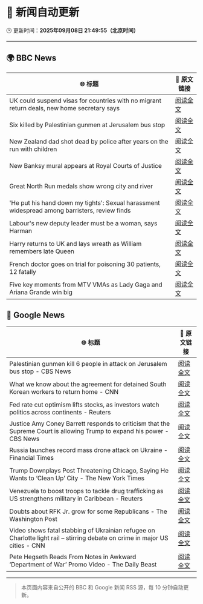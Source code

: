 # 🧠 新闻自动更新

🕒 更新时间：**2025年09月08日 21:49:55（北京时间）**

---

## 🌍 BBC News

| 🌐 标题 | 🔗 原文链接 |
|--------|-------------|
| UK could suspend visas for countries with no migrant return deals, new home secretary says | [阅读全文](https://www.bbc.com/news/articles/c4g7xyn03yno?at_medium=RSS&at_campaign=rss) |
| Six killed by Palestinian gunmen at Jerusalem bus stop | [阅读全文](https://www.bbc.com/news/articles/cr70ny0l7vgo?at_medium=RSS&at_campaign=rss) |
| New Zealand dad shot dead by police after years on the run with children | [阅读全文](https://www.bbc.com/news/articles/c75qlerp2e5o?at_medium=RSS&at_campaign=rss) |
| New Banksy mural appears at Royal Courts of Justice | [阅读全文](https://www.bbc.com/news/articles/cgrq0r0y878o?at_medium=RSS&at_campaign=rss) |
| Great North Run medals show wrong city and river | [阅读全文](https://www.bbc.com/news/articles/c4gq2gdlnygo?at_medium=RSS&at_campaign=rss) |
| 'He put his hand down my tights': Sexual harassment widespread among barristers, review finds | [阅读全文](https://www.bbc.com/news/articles/c8xrejzk0edo?at_medium=RSS&at_campaign=rss) |
| Labour's new deputy leader must be a woman, says Harman | [阅读全文](https://www.bbc.com/news/articles/c059z4g836eo?at_medium=RSS&at_campaign=rss) |
| Harry returns to UK and lays wreath as William remembers late Queen | [阅读全文](https://www.bbc.com/news/articles/c2378j5154jo?at_medium=RSS&at_campaign=rss) |
| French doctor goes on trial for poisoning 30 patients, 12 fatally | [阅读全文](https://www.bbc.com/news/articles/crl5ngj9zwgo?at_medium=RSS&at_campaign=rss) |
| Five key moments from MTV VMAs as Lady Gaga and Ariana Grande win big | [阅读全文](https://www.bbc.com/news/articles/c5yk5jw6w5ro?at_medium=RSS&at_campaign=rss) |

## 📰 Google News

| 🌐 标题 | 🔗 原文链接 |
|--------|-------------|
| Palestinian gunmen kill 6 people in attack on Jerusalem bus stop - CBS News | [阅读全文](https://news.google.com/rss/articles/CBMipAFBVV95cUxPRlhValFFc3lNTTRSMzZRVTZ1QVFJZnpYZnpCNHF5Q3k2cFB5SVBZbWNYR3IxZVliMWJaTHpCUDFQUEJXam9lR2VrT3RfYmVLNVNFQUE5ajNwQ2N5VU9oYkd0Zzh1MUFqZDdzQ1VPczVPS1I5R1NHMThRUkdGYzZ0TXp4RGk5T1FINkNtM2hNNzV2YnlwSEJvd0pZSlV0UG9ZWXlla9IBqgFBVV95cUxORDRmcERYb3JfdVZya1paNENwY0VpQkxVbDJzaDRxUUk3Z2lUWnVDRUNheU9YWWFDWUJZZk1VUjY3a2RibHBNS1BvakxSdWVkZVlMaGxFNUc2a01uZWhsekFHQmM4U2hhVW1vRW10X0JrRXF5MnNnb0ZObFFwczFWYkdDaEtjX0VDaEU2WUZXNnJGczNneUlBWEtvUnRRUHJlTTlMRkNVNWJGdw?oc=5) |
| What we know about the agreement for detained South Korean workers to return home - CNN | [阅读全文](https://news.google.com/rss/articles/CBMigAFBVV95cUxOdTJ3WW00VUV1NkI0Y3lQVGNBWG0xU1dxZmxHaDFVQjNsSDA5WDhWcGVHZ3FYNXBSWmRyU2pYVkF1V0tnYjlLX1duSlVzSUcwU05qR3dDSDRGN1dhNG1RaHJTam9rWjY1ZUNxTkpvTFplNWI4dUxBR1p0MnJBZVlVLQ?oc=5) |
| Fed rate cut optimism lifts stocks, as investors watch politics across continents - Reuters | [阅读全文](https://news.google.com/rss/articles/CBMie0FVX3lxTE4tU0lNcl9sWEk4OC1TeGJydDlyZjlDNHFGb25ZbllBS2c0SHFONGNsZGxDLVBWdXRmZ2RaNmZmV1g3ZnNnQVNCU3Vud2RublFmM1dfOVRURDB2dWFSQmctSEJ0VUl5UjNZTGNpTl93MlN4Z2V2LTRHQ25lMA?oc=5) |
| Justice Amy Coney Barrett responds to criticism that the Supreme Court is allowing Trump to expand his power - CBS News | [阅读全文](https://news.google.com/rss/articles/CBMikAFBVV95cUxOT2JTWWZrdVQwcWg0ZTVJNHlPNlJ4Q2ZiTUhET1BadFZEMTN4Z3p0VjZmb2lSbmFNeEE0bXRMeUxrZWV2OUhUOFdTOEROWFV3RmhSWVBSdm1RbXZaaERKNTdTc2t0enlsU3N6ODhTMGltdmlfTVBGZmhoWkR0bTNQLUthZUY3YjVCTEctbm5sN1LSAZYBQVVfeXFMT2FyRzhPX1RyNklEOExLZVNaQ1F6b3hBeVhJV1QwVTZmY0prQVZ4WFdMWHBoMjhzRE5jRTJjMEtkU2R1eVdxd3BwQ3drYjdSdDRlVmFXdS1ibmN0TWFXdy1IY0NjVy1wa1FtOFhudWl5d19fckt3dFNzZDgyMmN2ZWRSaUxLNWR2NnFMSVAySFRyRUdMaXln?oc=5) |
| Russia launches record mass drone attack on Ukraine - Financial Times | [阅读全文](https://news.google.com/rss/articles/CBMicEFVX3lxTE9YVXpka1dmM2RUNUVIQjl2YjB5U25FQXI1azB3QnItVkppN2VBbDBjVEg4VDRqczVybndKbUJkeGwxczZWWmhvbVhRd3VFb09CdnFrclV6aXd2NXIxaEdMRGpjUnVlYy1ndTl0MzNrbWE?oc=5) |
| Trump Downplays Post Threatening Chicago, Saying He Wants to ‘Clean Up’ City - The New York Times | [阅读全文](https://news.google.com/rss/articles/CBMigwFBVV95cUxNZkVadGVnZmIzRGRjd3Q4clI3V0xadHc1U3A1aTBWaUNDT3lZNHVHSDZVNi10ekJSWUJBeEhiN3ZrTmltbWpDQ2FzTHJ2aUF0YkNPRmhhRjZ5akh2NklmWVJVbWJJeVN5OFNhd210N09TYThMamYyaHhkaXFlSEJNNlZ5MA?oc=5) |
| Venezuela to boost troops to tackle drug trafficking as US strengthens military in Caribbean - Reuters | [阅读全文](https://news.google.com/rss/articles/CBMi2wFBVV95cUxQYTBTS0NTdzJoS0g2OHRHY2tfRm5KcmgtM0pwM29wNGdmX3VnWGlkY1R6LTlUMkdnNWVXblVVdkJGOHRQQWE0eXlXVkl4VTZCUE9pQ1ZrdTl6cmJGQklvbEFjcDhVV2NyMW4ycmh4SlVoZ21RclZ0bXpCUThBVHNGeWxUNU5QaVBoTm1uUWdDNGRkcG9oU0hLSjc1VU8yemJCTVE2MDZscFJzT29DemJTWEZmVzdiNVp6VG00UXg3azdYTnhTLTIyNnlRUEZsc0xHX21wSzBrR2FvS28?oc=5) |
| Doubts about RFK Jr. grow for some Republicans - The Washington Post | [阅读全文](https://news.google.com/rss/articles/CBMihAFBVV95cUxQdzlHcGVhdWowQ01LX2xuRFE5ajUyRHMxVjlsaTdHQW92NmtJYWxyeW4wd0pyT1J1TDlCTjl1cU9GNGZqdjhNVnRyd1hlLUl6S2pTSVkybVhJN0U0c3VJc09VTnpkUkozbmh0WWI1YXZpWGhBMUo4SEctRDJnRWxJMVNqQ2o?oc=5) |
| Video shows fatal stabbing of Ukrainian refugee on Charlotte light rail – stirring debate on crime in major US cities - CNN | [阅读全文](https://news.google.com/rss/articles/CBMie0FVX3lxTE96RmFrTmlpUnFoS2lHdlJ0Y0RwX2llYndQbF9fLUlHYjJvcUNLSHJhX2FrNkdmb0hLcXhvVk83V2RpLWt5NTdVY1U0RFZJM1FqaklNdmJYNDYyVS1Ub0dkVHM1ZG84ZEFnckRVSFJxZUdVZzdOdHZRRlNaaw?oc=5) |
| Pete Hegseth Reads From Notes in Awkward ‘Department of War’ Promo Video - The Daily Beast | [阅读全文](https://news.google.com/rss/articles/CBMiowFBVV95cUxPc2JLVTY2R1J2c0JqQ3VoNU1wVlN4VmJIbXh3M3RTZE1mLXkyVnJSYmFUVlJqR2M0aE00Z2g2UEdiMHZtU1ZLSzU0YkxVTGl3YnhIa0dVWXFocDMxQXdoSHA0X251WEVzdmYtRDB4RzJsWDZVTlFpX2xDeHFITWp1UXVXSUJ2MERxZEk0OHBFblhCaEJxUFNmd0gxODFKM3k2UnA0?oc=5) |

---
> 本页面内容来自公开的 BBC 和 Google 新闻 RSS 源，每 10 分钟自动更新。